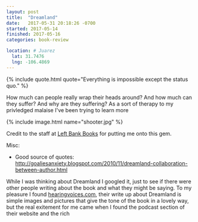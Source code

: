 ```yaml
---
layout: post
title:  "Dreamland"
date:   2017-05-31 20:18:26 -0700
started: 2017-05-14
finished: 2017-05-16
categories: book-review

location: # Juarez
  lat: 31.7476
  lng: -106.4869
---
```

{% include quote.html quote="Everything is impossible except the status quo." %}

How much can people really wrap their heads around? And how much can they suffer? And why are they suffering?
As a sort of therapy to my privledged malaise I've been trying to learn more 

  {% include image.html name="shooter.jpg" %}

Credit to the staff at [Left Bank Books][left-bank] for putting me onto this gem.

[left-bank]: http://www.leftbankbooks.com/sp.php

Misc:
 * Good source of quotes: http://goaliesanxiety.blogspot.com/2010/11/dreamland-collaboration-between-author.html


While I was thinking about Dreamland I googled it, just to see if there were other people writing about the book and what they might be saying. To my pleasure I found [hearingvoices.com](http://hearingvoices.com/webworks/juarez-killing-is-fun/), their write up about Dreamland is simple images and pictures that give the tone of the book in a lovely way, but the real exitement for me came when I found the podcast section of their website and the rich 